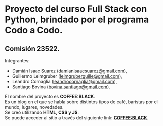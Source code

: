 # Proyecto del curso Full Stack con Python, brindado por el programa Codo a Codo.  

## Comisión 23522.  

Integrantes:  
+ Damián Isaac Suarez (damianisaacsuarez@gmail.com),  
+ Guillermo Leimgruber (leimgruberguille@gmail.com),  
+ Leandro Cornaglia (leandrocornaglia@gmail.com),  
+ Santiago Bovina (bovina.santiago@gmail.com).  


El nombre del proyecto es **COFFEE:BLACK**.  
Es un blog en el que se habla sobre distintos tipos de café, baristas por el mundo, lugares, novedades.  
Se creó utilizando **HTML, CSS y JS**.  
Se puede acceder al sitio a través del siguiente link: **[COFFEE:BLACK](www.coffee-black.netlify.app)**.
